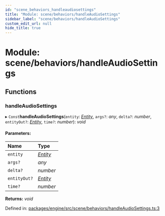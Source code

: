 ```yaml
---
id: "scene_behaviors_handleaudiosettings"
title: "Module: scene/behaviors/handleAudioSettings"
sidebar_label: "scene/behaviors/handleAudioSettings"
custom_edit_url: null
hide_title: true
---
```


# Module: scene/behaviors/handleAudioSettings

## Functions

### handleAudioSettings

▸ `Const`**handleAudioSettings**(`entity`: [*Entity*](../classes/ecs_classes_entity.entity.md), `args?`: *any*, `delta?`: *number*, `entityOut?`: [*Entity*](../classes/ecs_classes_entity.entity.md), `time?`: *number*): *void*

#### Parameters:

Name | Type |
:------ | :------ |
`entity` | [*Entity*](../classes/ecs_classes_entity.entity.md) |
`args?` | *any* |
`delta?` | *number* |
`entityOut?` | [*Entity*](../classes/ecs_classes_entity.entity.md) |
`time?` | *number* |

**Returns:** *void*

Defined in: [packages/engine/src/scene/behaviors/handleAudioSettings.ts:3](https://github.com/xr3ngine/xr3ngine/blob/716a06460/packages/engine/src/scene/behaviors/handleAudioSettings.ts#L3)
